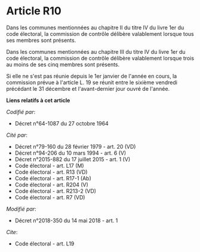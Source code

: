# Article R10

Dans les communes mentionnées au chapitre II du titre IV du livre 1er du code électoral, la commission de contrôle délibère
valablement lorsque tous ses membres sont présents. 

Dans les communes mentionnées au chapitre III du titre IV du livre 1er du code électoral, la commission de contrôle délibère
valablement lorsque trois au moins de ses cinq membres sont présents. 

Si elle ne s'est pas réunie depuis le 1er janvier de l'année en cours, la commission prévue à l'article L. 19 se réunit entre
le sixième vendredi précédant le 31 décembre et l'avant-dernier jour ouvré de l'année.

**Liens relatifs à cet article**

_Codifié par_:

  - Décret n°64-1087 du 27 octobre 1964

_Cité par_:

  - Décret n°79-160 du 28 février 1979 - art. 20 (VD)
  - Décret n°94-206 du 10 mars 1994 - art. 6 (V)
  - Décret n°2015-882 du 17 juillet 2015 - art. 1 (V)
  - Code électoral - art. L17 (M)
  - Code électoral - art. R13 (VD)
  - Code électoral - art. R17-1 (Ab)
  - Code électoral - art. R204 (V)
  - Code électoral - art. R213-2 (VD)
  - Code électoral - art. R7 (VD)

_Modifié par_:

  - Décret n°2018-350 du 14 mai 2018 - art. 1

_Cite_:

  - Code électoral - art. L19
